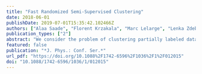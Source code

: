 ```yaml
---
title: "Fast Randomized Semi-Supervised Clustering"
date: 2018-06-01
publishDate: 2019-07-01T15:35:42.102466Z
authors: ["Alaa Saade", "Florent Krzakala", "Marc Lelarge", "Lenka Zdeborová"]
publication_types: ["2"]
abstract: "We consider the problem of clustering partially labeled data from a minimal number of randomly chosen pairwise comparisons between the items. We introduce an efficient local algorithm based on a power iteration of the non-backtracking operator and study its performance on a generative model. For the case of two clusters, we give bounds on the classification error and show that a small error can be achieved from O(n) randomly chosen measurements, where n is the number of items in the dataset. Our algorithm is therefore efficient both in terms of time and space complexities. We also investigate numerically the performance of the algorithm on synthetic and real-world data."
featured: false
publication: "*J. Phys.: Conf. Ser.*"
url_pdf: "https://doi.org/10.1088%2F1742-6596%2F1036%2F1%2F012015"
doi: "10.1088/1742-6596/1036/1/012015"
---
```


